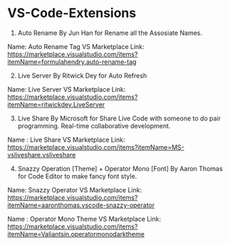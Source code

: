 # VS-Code-Extensions

1. Auto Rename By Jun Han for Rename all the Assosiate Names.

Name: Auto Rename Tag
VS Marketplace Link: https://marketplace.visualstudio.com/items?itemName=formulahendry.auto-rename-tag

2. Live Server By Ritwick Dey for Auto Refresh

Name: Live Server
VS Marketplace Link: https://marketplace.visualstudio.com/items?itemName=ritwickdey.LiveServer


3. Live Share By Microsoft for Share Live Code with someone to do pair programming. Real-time collaborative development.

Name : Live Share
VS Marketplace Link: https://marketplace.visualstudio.com/items?itemName=MS-vsliveshare.vsliveshare


4. Snazzy Operation [Theme] + Operator Mono [Font] By Aaron Thomas for Code Editor to make fancy font style.

Name: Snazzy Operator
VS Marketplace Link: https://marketplace.visualstudio.com/items?itemName=aaronthomas.vscode-snazzy-operator

Name : Operator Mono Theme
VS Marketplace Link: https://marketplace.visualstudio.com/items?itemName=Valiantsin.operatormonodarktheme